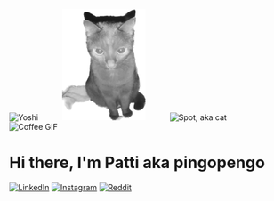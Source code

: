 
<div>
    <img alt="Yoshi" height="200" width="150" src="Yoshi.png"> &nbsp;&nbsp;&nbsp;&nbsp;&nbsp;&nbsp;&nbsp;&nbsp;&nbsp;
    <img alt="Vigil, aka cat" height="200" width="150" src="Vigil.png"/> &nbsp;&nbsp;&nbsp;&nbsp;&nbsp;&nbsp;&nbsp;&nbsp;&nbsp;
    <img alt="Spot, aka cat" height="150" width="200" src="SpotEcke.png"/> &nbsp;&nbsp;&nbsp;&nbsp;&nbsp;&nbsp;&nbsp;&nbsp;&nbsp;
    <img alt="Coffee GIF" height="200" width="200" src="https://media.giphy.com/media/Q5Qt0TOp7eippwBMIg/giphy.gif">
</div>

# Hi there, I'm Patti aka pingopengo


<a href="https://www.linkedin.com/in/patricia-vernau-a71b4b228/" target="_blank">
    <img src="https://img.shields.io/badge/-LinkedIn-0077B5?style=flat&logo=Linkedin&logoColor=white" alt="LinkedIn"></a>
<a href="https://www.instagram.com/pingopengo/" target="_blank">
    <img src="https://img.shields.io/badge/-Instagram-E4405F?style=flat&logo=Instagram&logoColor=white" alt="Instagram"></a>
<a href="https://www.reddit.com/user/pingopengo" target="_blank">
    <img src="https://img.shields.io/badge/-Reddit-FF4500?style=flat&logo=Reddit&logoColor=white" alt="Reddit"></a> 
